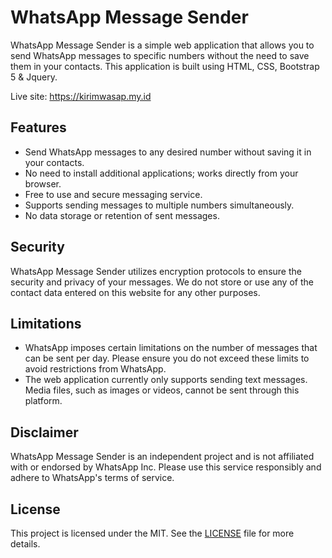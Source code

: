 # WhatsApp Message Sender

WhatsApp Message Sender is a simple web application that allows you to send WhatsApp messages to specific numbers without the need to save them in your contacts. This application is built using HTML, CSS, Bootstrap 5 & Jquery.

Live site: https://kirimwasap.my.id

## Features

- Send WhatsApp messages to any desired number without saving it in your contacts.
- No need to install additional applications; works directly from your browser.
- Free to use and secure messaging service.
- Supports sending messages to multiple numbers simultaneously.
- No data storage or retention of sent messages.

## Security

WhatsApp Message Sender utilizes encryption protocols to ensure the security and privacy of your messages. We do not store or use any of the contact data entered on this website for any other purposes.

## Limitations

- WhatsApp imposes certain limitations on the number of messages that can be sent per day. Please ensure you do not exceed these limits to avoid restrictions from WhatsApp.
- The web application currently only supports sending text messages. Media files, such as images or videos, cannot be sent through this platform.

## Disclaimer

WhatsApp Message Sender is an independent project and is not affiliated with or endorsed by WhatsApp Inc. Please use this service responsibly and adhere to WhatsApp's terms of service.

## License

This project is licensed under the MIT. See the [LICENSE](https://opensource.org/licenses/MIT) file for more details.